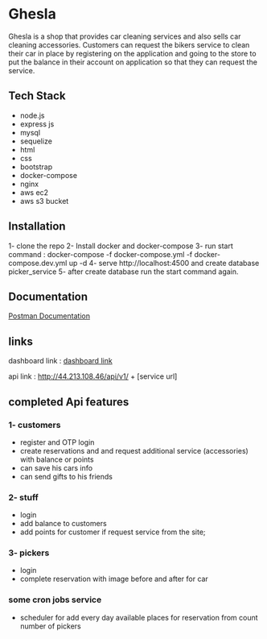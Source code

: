 
# Ghesla
Ghesla is a shop that provides car cleaning services and also sells car cleaning accessories. 
Customers can request the bikers service to clean their car in place by registering on the application and going to the store to put the balance in their account on application so that they can request the service.


## Tech Stack
* node.js
* express js
* mysql
* sequelize
* html
* css
* bootstrap
* docker-compose
* nginx
* aws ec2 
* aws s3 bucket

## Installation
  1- clone the repo
  2- Install docker and docker-compose
  3- run start command : 
  docker-compose -f docker-compose.yml -f docker-compose.dev.yml up -d
  4- serve http://localhost:4500 and create database picker_service
  5- after create database 
  run the start command again.
  
  

## Documentation

[Postman Documentation](https://www.postman.com/ghesla/workspace/ghesla/overview?ctx=settings)


## links
dashboard link : 
[dashboard link](http://44.213.108.46/dashboard)

api link : 
http://44.213.108.46/api/v1/ + [service url] 


## completed Api features
### 1- customers
* register and OTP login 
* create reservations and and request additional service (accessories) with balance or points
* can save his cars info
* can send gifts to his friends
### 2- stuff
* login
* add balance to customers
* add points for customer if request service from the site;

### 3- pickers 
* login
* complete reservation with image before and after for car

### some cron jobs service 
* scheduler for add every day available places for reservation from count number of pickers
